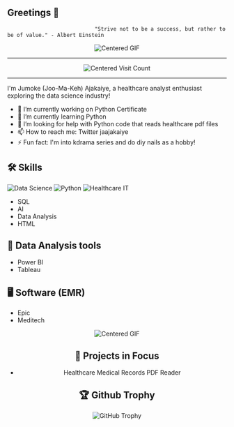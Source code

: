 ## Greetings 🌹
                                "Strive not to be a success, but rather to be of value." - Albert Einstein
                                               
<div align="center">
  <img src="https://media.giphy.com/media/eB5wdH3DfPMdBx1bNY/giphy.gif?cid=ecf05e47f38we3u20tyorqxd7wif516htvtlvie2bcvzfus5&ep=v1_gifs_search&rid=giphy.gif&ct=g" alt="Centered GIF">
</div>

<!--
**jaajakaiye/jaajakaiye** is a ✨ _special_ ✨ repository because its `README.md` (this file) appears on your GitHub profile.
-->

___________________________________________________________________________________________________________________________________________________________________________

<div align="center">
  <img src="https://visitor-badge.laobi.icu/badge?page_id=jaajakaiye.jaajakaiye"alt="Centered Visit Count">
</div>

____________________________________________________________________________________________________________________________________________________________________________
                                                
I'm Jumoke (Joo-Ma-Keh) Ajakaiye, a healthcare analyst enthusiast exploring the data science industry!

- 🔭 I’m currently working on Python Certificate
- 🌱 I’m currently learning Python
- 🤔 I’m looking for help with Python code that reads healthcare pdf files
- 📫 How to reach me: Twitter jaajakaiye
- ⚡ Fun fact: I'm into kdrama series and do diy nails as a hobby!
  
## 🛠️ Skills
![Data Science](https://img.shields.io/badge/Data%20Science-Innovative-blue?style=for-the-badge)
![Python](https://img.shields.io/badge/Python-3776AB?style=for-the-badge&logo=python&logoColor=white)
![Healthcare IT](https://img.shields.io/badge/Healthcare_IT-Innovation-brightgreen?style=for-the-badge)
- SQL
- AI 
- Data Analysis
- HTML

## 🧮 Data Analysis tools
- Power BI
- Tableau 

## 🖥️ Software (EMR)
- Epic
- Meditech

<div align="center">
  <img src="https://media.giphy.com/media/v1.Y2lkPTc5MGI3NjExNWRuZjh2ZjhkNnN4c2FibXNnbTZvNHFobHA1ODcybG5pc2tsbGQ0ZSZlcD12MV9naWZzX3NlYXJjaCZjdD1n/SvckSy7fFviqrq8ClF/giphy.gif"alt="Centered GIF"> 

## 🔬 Projects in Focus
- Healthcare Medical Records PDF Reader

## 🏆 Github Trophy
![GitHub Trophy](https://github-profile-trophy.vercel.app/?username=jaajakaiye&theme=onedark)
